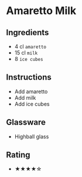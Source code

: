 # Amaretto Milk

## Ingredients
- 4 cl `amaretto`
- 15 cl `milk`
- 8 `ice cubes`

## Instructions
- Add amaretto
- Add milk
- Add ice cubes

## Glassware
- Highball glass

## Rating
- ★★★★☆